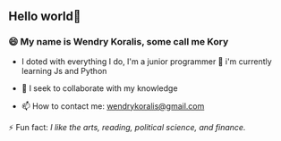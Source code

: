 ## Hello world👋

 ###  😄 My name is Wendry Koralis, some call me Kory
  - I doted with everything I do, I'm a junior programmer 🌱 i'm currently learning Js and Python
  
  - 👯 I seek to collaborate with my knowledge
  
  - 📫 How to contact me: wendrykoralis@gmail.com

   ⚡ Fun fact: *I like the arts, reading, political science, and finance.*
